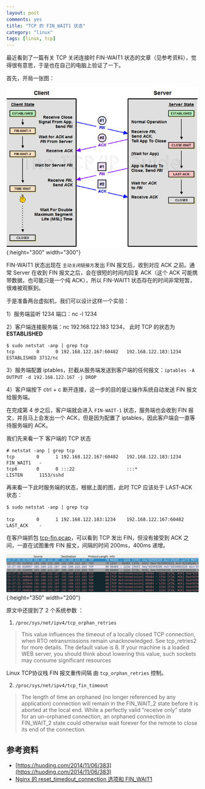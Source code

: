 ```yaml
---
layout: post
comments: yes
title: "TCP 的 FIN_WAIT1 状态"
category: "linux"
tags: [linux, tcp]
---
```


最近看到了一篇有关 TCP 关闭连接时 FIN-WAIT1 状态的文章（见参考资料），觉得很有意思，于是也在自己的电脑上验证了一下。

首先，开局一张图：

![](/image/2017/tcpclose.png){:height="300" width="300"}

FIN-WAIT1 状态出现在 `主动关闭链接方`发出 FIN 报文后，收到对应 ACK 之前。通常 Server 在收到 FIN 报文之后，会在很短的时间内回复 ACK（这个 ACK 可能携带数据，也可能只是一个纯 ACK），所以 FIN-WAIT1 状态存在的时间非常短暂，很难被观察到。

于是准备两台虚拟机，我们可以设计这样一个实验：

1）服务端监听 1234 端口：nc -l 1234

2）客户端连接服务端：nc 192.168.122.183 1234， 此时 TCP 的状态为 **ESTABLISHED**

```
$ sudo netstat -anp | grep tcp
tcp        0      0 192.168.122.167:60482   192.168.122.183:1234    ESTABLISHED 3712/nc
```

3）服务端配置 iptables，拦截从服务端发送到客户端的任何报文：`iptables -A OUTPUT -d 192.168.122.167 -j DROP`

4）客户端按下 ctrl + c 断开连接，这一步的目的是让操作系统自动发送 FIN 报文给服务端。

在完成第 4 步之后，客户端就会进入 `FIN-WAIT-1` 状态，服务端也会收到 FIN 报文，并且马上会发出一个 ACK，但是因为配置了 iptables，因此客户端会一直等待服务端的 ACK。


我们先来看一下 客户端的 TCP 状态
```
# netstat -anp | grep tcp
tcp        0      1 192.168.122.167:60482   192.168.122.183:1234    FIN_WAIT1   -
tcp6       0      0 :::22                   :::*                    LISTEN      1153/sshd
```

再来看一下此时服务端的状态，根据上面的图，此时 TCP 应该处于 LAST-ACK 状态：
```
$ sudo netstat -anp | grep tcp

tcp        0      1 192.168.122.183:1234    192.168.122.167:60482   LAST_ACK    -
```

在客户端抓包 [tcp-fin.pcap](/image/2017/tcp-fin.pcap)，可以看到 TCP 发出 FIN，但没有接受到 ACK 之间，一直在试图重传 FIN 报文，间隔的时间 200ms，400ms 递增。

![](/image/2017/tcpclose2.png){:height="350" width="200"}


原文中还提到了 2 个系统参数 ：

1) `/proc/sys/net/ipv4/tcp_orphan_retries`

> This value influences the timeout of a locally closed TCP connection, when RTO retransmissions remain unacknowledged. See tcp_retries2 for more details.
> The default value is 8. If your machine is a loaded WEB server, you should think about lowering this value, such sockets may consume significant resources

Linux TCP协议栈 FIN 报文重传间隔 由 `tcp_orphan_retries` 控制。


2) `/proc/sys/net/ipv4/tcp_fin_timeout`

> The length of time an orphaned (no longer referenced by any application) connection will remain in the FIN_WAIT_2 state before it is aborted at the local end. While a perfectly valid “receive only” state for an un-orphaned connection, an orphaned connection in FIN_WAIT_2 state could otherwise wait forever for the remote to close its end of the connection.



## 参考资料

- [https://huoding.com/2014/11/06/383](https://huoding.com/2014/11/06/383)
- [Nginx 的 reset_timedout_connection 选项和 FIN_WAIT1](http://nginx.org/en/docs/http/ngx_http_core_module.html#reset_timedout_connection)






